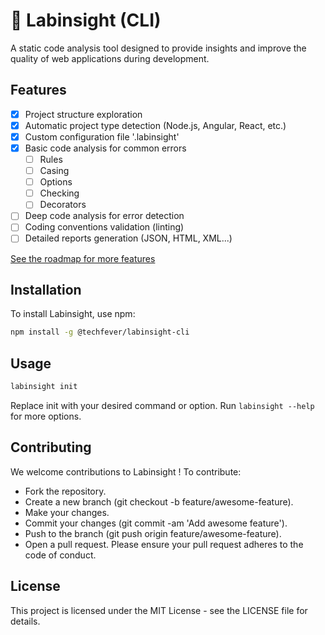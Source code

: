 # 🧪 Labinsight (CLI)

A static code analysis tool designed to provide insights and improve the quality of web applications during development.

## Features

- [x] Project structure exploration
- [x] Automatic project type detection (Node.js, Angular, React, etc.)
- [x] Custom configuration file '.labinsight'
- [x] Basic code analysis for common errors
  - [ ] Rules
  - [ ] Casing
  - [ ] Options
  - [ ] Checking
  - [ ] Decorators
- [ ] Deep code analysis for error detection
- [ ] Coding conventions validation (linting)
- [ ] Detailed reports generation (JSON, HTML, XML...)

[See the roadmap for more features](ROADMAP.md)

## Installation

To install Labinsight, use npm:

```bash
npm install -g @techfever/labinsight-cli
```

## Usage
```bash
labinsight init
```
Replace init with your desired command or option. Run `labinsight --help` for more options.

## Contributing
We welcome contributions to Labinsight ! To contribute:

- Fork the repository.
- Create a new branch (git checkout -b feature/awesome-feature).
- Make your changes.
- Commit your changes (git commit -am 'Add awesome feature').
- Push to the branch (git push origin feature/awesome-feature).
- Open a pull request.
  Please ensure your pull request adheres to the code of conduct.

## License
This project is licensed under the MIT License - see the LICENSE file for details.